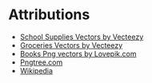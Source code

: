 # Attributions

* <a href="https://www.vecteezy.com/free-vector/school-supplies">School Supplies Vectors by Vecteezy</a>
* <a href="https://www.vecteezy.com/free-vector/groceries">Groceries Vectors by Vecteezy</a>
* <a href="https://lovepik.com/images/png-books.html">Books Png vectors by Lovepik.com</a>
* <a href="https://pngtree.com/">Pngtree.com</a>
* <a href="https://wikipedia.org/">Wikipedia</a>